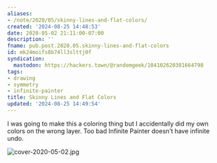 ```yaml
---
aliases:
- /note/2020/05/skinny-lines-and-flat-colors/
created: '2024-08-25 14:48:53'
date: 2020-05-02 21:11:00-07:00
description: ''
fname: pub.post.2020.05.skinny-lines-and-flat-colors
id: mk24moifs8b74ll3slttj0f
syndication:
  mastodon: https://hackers.town/@randomgeek/104102620381664798
tags:
- drawing
- symmetry
- infinite-painter
title: Skinny Lines and Flat Colors
updated: '2024-08-25 14:49:54'
---
```


I was going to make this a coloring thing but I accidentally did my own colors on the wrong layer. Too bad Infinite Painter doesn’t have infinite undo.

![cover-2020-05-02.jpg](assets/img/2020/cover-2020-05-02.jpg "and then suddenly for no good reason — **lens flare!**")